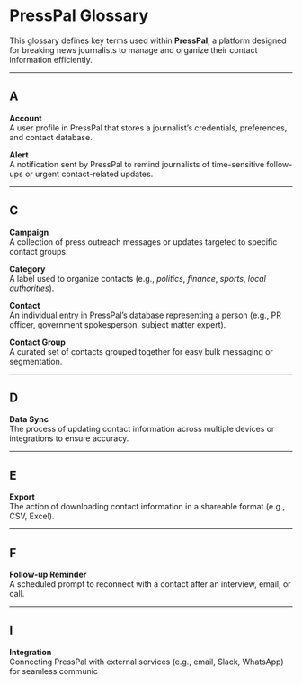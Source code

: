 # PressPal Glossary

This glossary defines key terms used within **PressPal**, a platform designed for breaking news journalists to manage and organize their contact information efficiently.

---

## A

**Account**  
A user profile in PressPal that stores a journalist’s credentials, preferences, and contact database.

**Alert**  
A notification sent by PressPal to remind journalists of time-sensitive follow-ups or urgent contact-related updates.

---

## C

**Campaign**  
A collection of press outreach messages or updates targeted to specific contact groups.

**Category**  
A label used to organize contacts (e.g., *politics*, *finance*, *sports*, *local authorities*).

**Contact**  
An individual entry in PressPal’s database representing a person (e.g., PR officer, government spokesperson, subject matter expert).

**Contact Group**  
A curated set of contacts grouped together for easy bulk messaging or segmentation.

---

## D

**Data Sync**  
The process of updating contact information across multiple devices or integrations to ensure accuracy.

---

## E

**Export**  
The action of downloading contact information in a shareable format (e.g., CSV, Excel).

---

## F

**Follow-up Reminder**  
A scheduled prompt to reconnect with a contact after an interview, email, or call.

---

## I

**Integration**  
Connecting PressPal with external services (e.g., email, Slack, WhatsApp) for seamless communic
